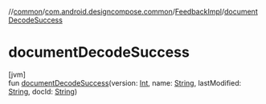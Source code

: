 //[common](../../../index.md)/[com.android.designcompose.common](../index.md)/[FeedbackImpl](index.md)/[documentDecodeSuccess](document-decode-success.md)

# documentDecodeSuccess

[jvm]\
fun [documentDecodeSuccess](document-decode-success.md)(version: [Int](https://kotlinlang.org/api/latest/jvm/stdlib/kotlin/-int/index.html), name: [String](https://kotlinlang.org/api/latest/jvm/stdlib/kotlin/-string/index.html), lastModified: [String](https://kotlinlang.org/api/latest/jvm/stdlib/kotlin/-string/index.html), docId: [String](https://kotlinlang.org/api/latest/jvm/stdlib/kotlin/-string/index.html))

